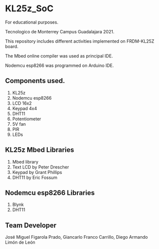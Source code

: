 # KL25z_SoC

For educational purposes.

Tecnologico de Monterrey Campus Guadalajara 2021.

This repository includes different activities implemented on FRDM-KL25Z board.

The Mbed online compiler was used as principal IDE.

Nodemcu esp8266 was programmed on Arduino IDE.

## Components used.

1. KL25z
2. Nodemcu esp8266
3. LCD 16x2
4. Keypad 4x4
5. DHT11
6. Potentiometer
7. 5V fan
8. PIR
9. LEDs

## KL25z Mbed Libraries

1. Mbed library
2. Text LCD by Peter Drescher
3. Keypad by Grant Phillips
4. DHT11 by Eric Fossum

## Nodemcu esp8266 Libraries

1. Blynk
2. DHT11

## Team Developer

José Miguel Figarola Prado, 
Giancarlo Franco Carrillo, 
Diego Armando Limón de León
